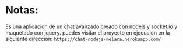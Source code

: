 # Notas:

Es una aplicacion de un chat avanzado creado con nodejs y socket.io
y maquetado con jquery.
puedes visitar el proyecto en ejecucion en la 
siguiente direccion: ```https://chat-nodejs-melara.herokuapp.com/```
